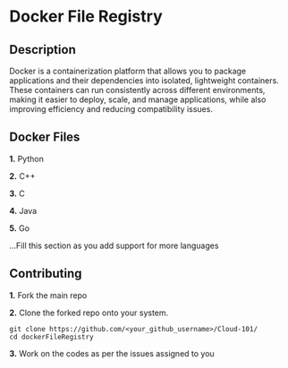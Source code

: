 
# Docker File Registry

## Description
Docker is a containerization platform that allows you to package applications and their dependencies into isolated, lightweight containers. These containers can run consistently across different environments, making it easier to deploy, scale, and manage applications, while also improving efficiency and reducing compatibility issues.

## Docker Files 
**1.** Python

**2.** C++

**3.** C

**4.** Java

**5.** Go

...Fill this section as you add support for more languages

## Contributing

**1.** Fork the main repo

**2.** Clone the forked repo onto your system.

```terminal
git clone https://github.com/<your_github_username>/Cloud-101/
cd dockerFileRegistry
```

**3.** Work on the codes as per the issues assigned to you


